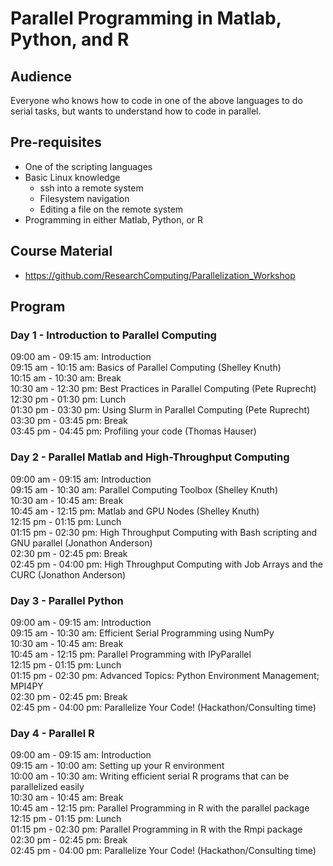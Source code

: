 # Parallel Programming in Matlab, Python, and R

## Audience

Everyone who knows how to code in one of the above languages to do serial tasks, but wants to understand how to code in parallel.

## Pre-requisites

* One of the scripting languages
* Basic Linux knowledge
  * ssh into a remote system 
  * Filesystem navigation
  * Editing a file on the remote system
* Programming in either Matlab, Python, or R

## Course Material

* <https://github.com/ResearchComputing/Parallelization_Workshop>

## Program

### Day 1 - Introduction to Parallel Computing

09:00 am - 09:15 am:  Introduction  
09:15 am - 10:15 am:  Basics of Parallel Computing  (Shelley Knuth)  
10:15 am - 10:30 am:  Break  
10:30 am - 12:30 pm:  Best Practices in Parallel Computing (Pete
Ruprecht)  
12:30 pm - 01:30 pm:  Lunch  
01:30 pm - 03:30 pm:  Using Slurm in Parallel Computing (Pete
Ruprecht)  
03:30 pm - 03:45 pm:  Break  
03:45 pm - 04:45 pm:  Profiling your code (Thomas Hauser)  

### Day 2 - Parallel Matlab and High-Throughput Computing

09:00 am - 09:15 am:  Introduction  
09:15 am - 10:30 am:  Parallel Computing Toolbox (Shelley Knuth)  
10:30 am - 10:45 am:  Break  
10:45 am - 12:15 pm:  Matlab and GPU Nodes (Shelley Knuth)  
12:15 pm - 01:15 pm:  Lunch  
01:15 pm - 02:30 pm:  High Throughput Computing with Bash scripting
and GNU parallel (Jonathon Anderson)  
02:30 pm - 02:45 pm:  Break  
02:45 pm - 04:00 pm:  High Throughput Computing with Job Arrays and
the CURC  (Jonathon Anderson)  

### Day 3 - Parallel Python

09:00 am - 09:15 am:  Introduction  
09:15 am - 10:30 am:  Efficient Serial Programming using NumPy  
10:30 am - 10:45 am:  Break  
10:45 am - 12:15 pm:   Parallel Programming with IPyParallel  
12:15 pm - 01:15 pm:  Lunch  
01:15 pm - 02:30 pm:  Advanced Topics:  Python Environment Management;
MPI4PY  
02:30 pm - 02:45 pm:  Break  
02:45 pm - 04:00 pm:  Parallelize Your Code!  (Hackathon/Consulting
time)  

### Day 4 - Parallel R

09:00 am - 09:15 am:  Introduction  
09:15 am - 10:00 am:  Setting up your R environment  
10:00 am - 10:30 am:  Writing efficient serial R programs that can be
parallelized easily  
10:30 am - 10:45 am:  Break  
10:45 am - 12:15 pm:   Parallel Programming in R with the parallel
package  
12:15 pm - 01:15 pm:  Lunch  
01:15 pm - 02:30 pm:  Parallel Programming in R with the Rmpi package  
02:30 pm - 02:45 pm:  Break  
02:45 pm - 04:00 pm:  Parallelize Your Code!  (Hackathon/Consulting
time)  
